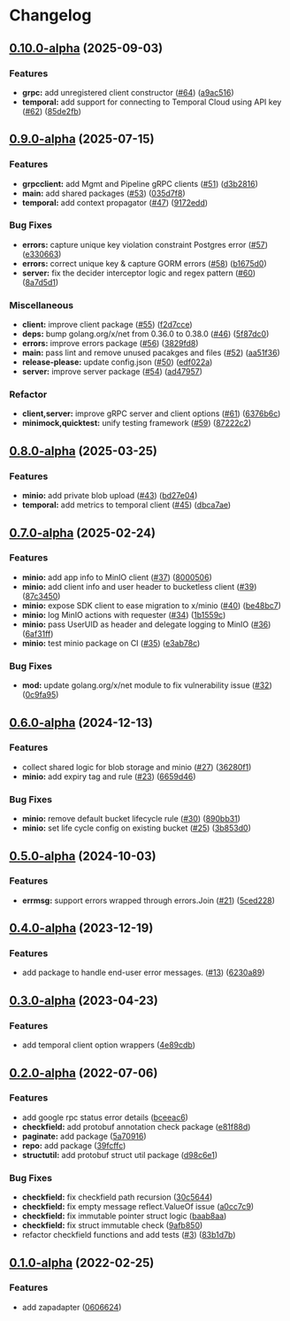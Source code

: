 # Changelog

## [0.10.0-alpha](https://github.com/instill-ai/x/compare/v0.9.0-alpha...v0.10.0-alpha) (2025-09-03)


### Features

* **grpc:** add unregistered client constructor ([#64](https://github.com/instill-ai/x/issues/64)) ([a9ac516](https://github.com/instill-ai/x/commit/a9ac516d6f2302b6459502260b78996a8484b33f))
* **temporal:** add support for connecting to Temporal Cloud using API key ([#62](https://github.com/instill-ai/x/issues/62)) ([85de2fb](https://github.com/instill-ai/x/commit/85de2fb234ccbd5ef8e1b797caaed105303f0642))

## [0.9.0-alpha](https://github.com/instill-ai/x/compare/v0.8.0-alpha...v0.9.0-alpha) (2025-07-15)


### Features

* **grpcclient:** add Mgmt and Pipeline gRPC clients ([#51](https://github.com/instill-ai/x/issues/51)) ([d3b2816](https://github.com/instill-ai/x/commit/d3b28166753ab5f1858d43ef0912055a3bc49097))
* **main:** add shared packages ([#53](https://github.com/instill-ai/x/issues/53)) ([035d7f8](https://github.com/instill-ai/x/commit/035d7f80b280af4d9c1482cf03c21ba8041617ed))
* **temporal:** add context propagator ([#47](https://github.com/instill-ai/x/issues/47)) ([9172edd](https://github.com/instill-ai/x/commit/9172edd336bb29ce69be0be124658160b80f58e2))


### Bug Fixes

* **errors:** capture unique key violation constraint Postgres error ([#57](https://github.com/instill-ai/x/issues/57)) ([e330663](https://github.com/instill-ai/x/commit/e330663db2fcc5536a80cd58fc0bf13f90814185))
* **errors:** correct unique key & capture GORM errors ([#58](https://github.com/instill-ai/x/issues/58)) ([b1675d0](https://github.com/instill-ai/x/commit/b1675d0e17954180f7be77a6a1dafc27e82d497f))
* **server:** fix the decider interceptor logic and regex pattern ([#60](https://github.com/instill-ai/x/issues/60)) ([8a7d5d1](https://github.com/instill-ai/x/commit/8a7d5d1ae335f1f18c42cdbd30b3c195743d4a32))


### Miscellaneous

* **client:** improve client package ([#55](https://github.com/instill-ai/x/issues/55)) ([f2d7cce](https://github.com/instill-ai/x/commit/f2d7cce973ee7e3efae60839fb64884193994907))
* **deps:** bump golang.org/x/net from 0.36.0 to 0.38.0 ([#46](https://github.com/instill-ai/x/issues/46)) ([5f87dc0](https://github.com/instill-ai/x/commit/5f87dc044a82d3e2dadd703f44affa012c2f34c1))
* **errors:** improve errors package ([#56](https://github.com/instill-ai/x/issues/56)) ([3829fd8](https://github.com/instill-ai/x/commit/3829fd844cd5c4926e54f9da104c7d4a085bd182))
* **main:** pass lint and remove unused pacakges and files ([#52](https://github.com/instill-ai/x/issues/52)) ([aa51f36](https://github.com/instill-ai/x/commit/aa51f36fb8cfde0ac8e1bef3a8d21634f69acae9))
* **release-please:** update config.json ([#50](https://github.com/instill-ai/x/issues/50)) ([edf022a](https://github.com/instill-ai/x/commit/edf022aae3333f750ffe88f7fd27d1d46783ed5f))
* **server:** improve server package ([#54](https://github.com/instill-ai/x/issues/54)) ([ad47957](https://github.com/instill-ai/x/commit/ad479570e6331d32a1b89548189ee2204b3ee559))


### Refactor

* **client,server:** improve gRPC server and client options ([#61](https://github.com/instill-ai/x/issues/61)) ([6376b6c](https://github.com/instill-ai/x/commit/6376b6cc6d5e4282b5d0f6466567c6fa3c9edf2c))
* **minimock,quicktest:** unify testing framework ([#59](https://github.com/instill-ai/x/issues/59)) ([87222c2](https://github.com/instill-ai/x/commit/87222c286bdbb132a769f8fdbf2eaf83af0a6879))

## [0.8.0-alpha](https://github.com/instill-ai/x/compare/v0.7.0-alpha...v0.8.0-alpha) (2025-03-25)


### Features

* **minio:** add private blob upload ([#43](https://github.com/instill-ai/x/issues/43)) ([bd27e04](https://github.com/instill-ai/x/commit/bd27e04e1246009e9b7dbe7008e768add5450929))
* **temporal:** add metrics to temporal client ([#45](https://github.com/instill-ai/x/issues/45)) ([dbca7ae](https://github.com/instill-ai/x/commit/dbca7ae1a0f2f1280bd85c65c738615cbaa56ffc))

## [0.7.0-alpha](https://github.com/instill-ai/x/compare/v0.6.0-alpha...v0.7.0-alpha) (2025-02-24)


### Features

* **minio:** add app info to MinIO client ([#37](https://github.com/instill-ai/x/issues/37)) ([8000506](https://github.com/instill-ai/x/commit/8000506aa4551228dd1f52cfca225fab206d9afd))
* **minio:** add client info and user header to bucketless client ([#39](https://github.com/instill-ai/x/issues/39)) ([87c3450](https://github.com/instill-ai/x/commit/87c34501e6cdc86546a900c1f3269ec5fb5ce2b9))
* **minio:** expose SDK client to ease migration to x/minio ([#40](https://github.com/instill-ai/x/issues/40)) ([be48bc7](https://github.com/instill-ai/x/commit/be48bc78368d145e643aa1270b38f57636ecf586))
* **minio:** log MinIO actions with requester ([#34](https://github.com/instill-ai/x/issues/34)) ([1b1559c](https://github.com/instill-ai/x/commit/1b1559c35b51e698a53472bae61e925354f816a0))
* **minio:** pass UserUID as header and delegate logging to MinIO ([#36](https://github.com/instill-ai/x/issues/36)) ([6af31ff](https://github.com/instill-ai/x/commit/6af31ff7cc27ca2f14c00fa5c932798a7a0d09f1))
* **minio:** test minio package on CI ([#35](https://github.com/instill-ai/x/issues/35)) ([e3ab78c](https://github.com/instill-ai/x/commit/e3ab78c6d1b81ae494fd9b1d2819207f4ea59b98))


### Bug Fixes

* **mod:** update golang.org/x/net module to fix vulnerability issue ([#32](https://github.com/instill-ai/x/issues/32)) ([0c9fa95](https://github.com/instill-ai/x/commit/0c9fa957ecaa076dda39e901ac887c3a31d08f99))

## [0.6.0-alpha](https://github.com/instill-ai/x/compare/v0.5.0-alpha...v0.6.0-alpha) (2024-12-13)


### Features

* collect shared logic for blob storage and minio ([#27](https://github.com/instill-ai/x/issues/27)) ([36280f1](https://github.com/instill-ai/x/commit/36280f1781206f99f176732964d6ce9080d2f288))
* **minio:** add expiry tag and rule ([#23](https://github.com/instill-ai/x/issues/23)) ([6659d46](https://github.com/instill-ai/x/commit/6659d4662da56fd7af36034b3756f856607d61de))


### Bug Fixes

* **minio:** remove default bucket lifecycle rule ([#30](https://github.com/instill-ai/x/issues/30)) ([890bb31](https://github.com/instill-ai/x/commit/890bb310fcb2f236b798044212850cdaf4fb63d3))
* **minio:** set life cycle config on existing bucket ([#25](https://github.com/instill-ai/x/issues/25)) ([3b853d0](https://github.com/instill-ai/x/commit/3b853d0b8656d116798e31cffa2db4dab84724a2))

## [0.5.0-alpha](https://github.com/instill-ai/x/compare/v0.4.0-alpha...v0.5.0-alpha) (2024-10-03)


### Features

* **errmsg:** support errors wrapped through errors.Join ([#21](https://github.com/instill-ai/x/issues/21)) ([5ced228](https://github.com/instill-ai/x/commit/5ced228b749839129417cdd5214daad774ce043d))

## [0.4.0-alpha](https://github.com/instill-ai/x/compare/v0.3.0-alpha...v0.4.0-alpha) (2023-12-19)


### Features

* add package to handle end-user error messages. ([#13](https://github.com/instill-ai/x/issues/13)) ([6230a89](https://github.com/instill-ai/x/commit/6230a89e386c9135fcadcaddb76ffa052fba82ea))

## [0.3.0-alpha](https://github.com/instill-ai/x/compare/v0.2.0-alpha...v0.3.0-alpha) (2023-04-23)


### Features

* add temporal client option wrappers ([4e89cdb](https://github.com/instill-ai/x/commit/4e89cdb95a96ff44f2fb02c01b296a30ca1f87f7))

## [0.2.0-alpha](https://github.com/instill-ai/x/compare/v0.1.0-alpha...v0.2.0-alpha) (2022-07-06)


### Features

* add google rpc status error details ([bceeac6](https://github.com/instill-ai/x/commit/bceeac65f5232dc15c9176ea39c10e4bda3cb238))
* **checkfield:** add protobuf annotation check package ([e81f88d](https://github.com/instill-ai/x/commit/e81f88dda39bd7cb26355a7706abc4696840d441))
* **paginate:** add package ([5a70916](https://github.com/instill-ai/x/commit/5a70916ce4258602d069262476be23478e8e44c5))
* **repo:** add package ([39fcffc](https://github.com/instill-ai/x/commit/39fcffc82edb43cf739040deea94b5e67c8cacb6))
* **structutil:** add protobuf struct util package ([d98c6e1](https://github.com/instill-ai/x/commit/d98c6e13153fc3b6e09d1785ee0d792bd3cd8d01))


### Bug Fixes

* **checkfield:** fix checkfield path recursion ([30c5644](https://github.com/instill-ai/x/commit/30c56444b8f3556b88cf6c014dc501c1b68da758))
* **checkfield:** fix empty message reflect.ValueOf issue ([a0cc7c9](https://github.com/instill-ai/x/commit/a0cc7c979c669803cc08ebbb82c2bd7b19f91d69))
* **checkfield:** fix immutable pointer struct logic ([baab8aa](https://github.com/instill-ai/x/commit/baab8aaa93b22745e3e1a1a64cb7a4fb120c4b6c))
* **checkfield:** fix struct immutable check ([9afb850](https://github.com/instill-ai/x/commit/9afb85044c1c4d86acea5a521108ceb8f46d2cc2))
* refactor checkfield functions and add tests ([#3](https://github.com/instill-ai/x/issues/3)) ([83b1d7b](https://github.com/instill-ai/x/commit/83b1d7b1bffd04b39bb007affc3c5beb1ade6ae0))

## [0.1.0-alpha](https://github.com/instill-ai/x/compare/v0.0.0-alpha...v0.1.0-alpha) (2022-02-25)


### Features

* add zapadapter ([0606624](https://github.com/instill-ai/x/commit/06066245ff82ba2c03441c0810a3ba7316bc7514))

